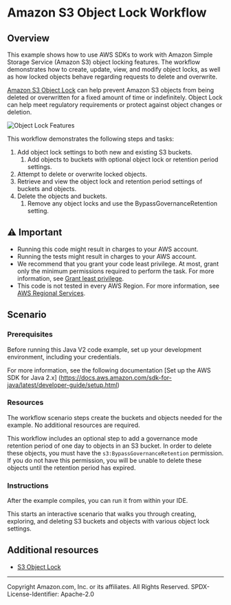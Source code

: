 # Amazon S3 Object Lock Workflow

## Overview

This example shows how to use AWS SDKs to work with Amazon Simple Storage Service (Amazon S3) object locking features. The workflow demonstrates how to create, update, view, and modify object locks, as well as how locked objects behave regarding requests to delete and overwrite.

[Amazon S3 Object Lock](https://docs.aws.amazon.com/AmazonS3/latest/userguide/object-lock.html) can help prevent Amazon S3 objects from being deleted or overwritten for a fixed amount of time or indefinitely. Object Lock can help meet regulatory requirements or protect against object changes or deletion.

![Object Lock Features](https://d1.awsstatic.com/AWS%20Cloud%20Storage/Product-Page-Diagram_Amazon-S3-Object-Lock%402x_2024.421458d668331d648dcacd808f916a217853a84d.png)

This workflow demonstrates the following steps and tasks:
1. Add object lock settings to both new and existing S3 buckets.
   1. Add objects to buckets with optional object lock or retention period settings.
2. Attempt to delete or overwrite locked objects.
3. Retrieve and view the object lock and retention period settings of buckets and objects.
4. Delete the objects and buckets.
   1. Remove any object locks and use the BypassGovernanceRetention setting.

## ⚠ Important

* Running this code might result in charges to your AWS account.
* Running the tests might result in charges to your AWS account.
* We recommend that you grant your code least privilege. At most, grant only the minimum permissions required to perform the task. For more information, see [Grant least privilege](https://docs.aws.amazon.com/IAM/latest/UserGuide/best-practices.html#grant-least-privilege).
* This code is not tested in every AWS Region. For more information, see [AWS Regional Services](https://aws.amazon.com/about-aws/global-infrastructure/regional-product-services).

## Scenario

### Prerequisites

Before running this Java V2 code example, set up your development environment, including your credentials.

For more information, see the following documentation  [Set up the AWS SDK for Java 2.x] (https://docs.aws.amazon.com/sdk-for-java/latest/developer-guide/setup.html)

### Resources

The workflow scenario steps create the buckets and objects needed for the example. No additional resources are required.

This workflow includes an optional step to add a governance mode retention period of one day to objects in an S3 bucket. In order to delete these objects, you must have the `s3:BypassGovernanceRetention` permission. If you do not have this permission, you will be unable to delete these objects until the retention period has expired.

### Instructions

After the example compiles, you can run it from within your IDE.

This starts an interactive scenario that walks you through creating, exploring, and deleting S3 buckets and objects with various object lock settings.

## Additional resources

- [S3 Object Lock](https://docs.aws.amazon.com/AmazonS3/latest/userguide/object-lock.html)

---

Copyright Amazon.com, Inc. or its affiliates. All Rights Reserved. SPDX-License-Identifier: Apache-2.0
